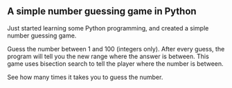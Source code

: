 <h2>A simple number guessing game in Python</h2>

Just started learning some Python programming, and created a simple number guessing game.

Guess the number between 1 and 100 (integers only).
After every guess, the program will tell you the new range where the answer is between.
This game uses bisection search to tell the player where the number is between.

See how many times it takes you to guess the number.
